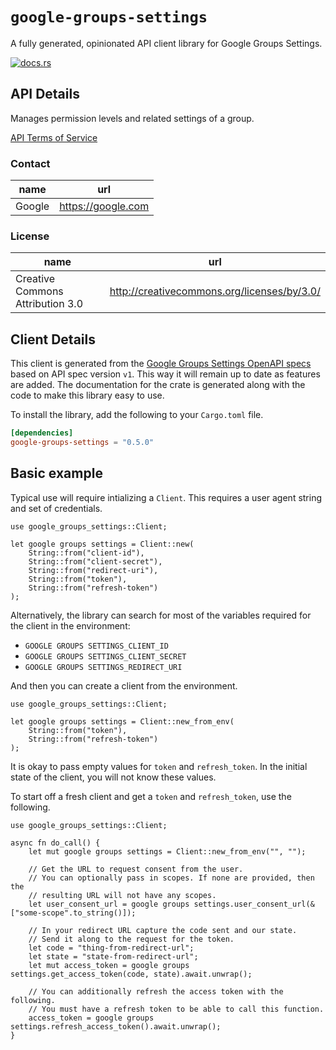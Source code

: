 # `google-groups-settings`

A fully generated, opinionated API client library for Google Groups Settings.

[![docs.rs](https://docs.rs/google-groups-settings/badge.svg)](https://docs.rs/google-groups-settings)

## API Details

Manages permission levels and related settings of a group.

[API Terms of Service](https://developers.google.com/terms/)

### Contact


| name | url |
|----|----|
| Google | <https://google.com> |

### License


| name | url |
|----|----|
| Creative Commons Attribution 3.0 | <http://creativecommons.org/licenses/by/3.0/> |


## Client Details

This client is generated from the [Google Groups Settings OpenAPI
specs](https://groupssettings.googleapis.com/iscovery/rest?version=v1) based on API spec version `v1`. This way it will remain
up to date as features are added. The documentation for the crate is generated
along with the code to make this library easy to use.


To install the library, add the following to your `Cargo.toml` file.

```toml
[dependencies]
google-groups-settings = "0.5.0"
```

## Basic example

Typical use will require intializing a `Client`. This requires
a user agent string and set of credentials.

```
use google_groups_settings::Client;

let google groups settings = Client::new(
    String::from("client-id"),
    String::from("client-secret"),
    String::from("redirect-uri"),
    String::from("token"),
    String::from("refresh-token")
);
```

Alternatively, the library can search for most of the variables required for
the client in the environment:

- `GOOGLE GROUPS SETTINGS_CLIENT_ID`
- `GOOGLE GROUPS SETTINGS_CLIENT_SECRET`
- `GOOGLE GROUPS SETTINGS_REDIRECT_URI`

And then you can create a client from the environment.

```
use google_groups_settings::Client;

let google groups settings = Client::new_from_env(
    String::from("token"),
    String::from("refresh-token")
);
```

It is okay to pass empty values for `token` and `refresh_token`. In
the initial state of the client, you will not know these values.

To start off a fresh client and get a `token` and `refresh_token`, use the following.

```
use google_groups_settings::Client;

async fn do_call() {
    let mut google groups settings = Client::new_from_env("", "");

    // Get the URL to request consent from the user.
    // You can optionally pass in scopes. If none are provided, then the
    // resulting URL will not have any scopes.
    let user_consent_url = google groups settings.user_consent_url(&["some-scope".to_string()]);

    // In your redirect URL capture the code sent and our state.
    // Send it along to the request for the token.
    let code = "thing-from-redirect-url";
    let state = "state-from-redirect-url";
    let mut access_token = google groups settings.get_access_token(code, state).await.unwrap();

    // You can additionally refresh the access token with the following.
    // You must have a refresh token to be able to call this function.
    access_token = google groups settings.refresh_access_token().await.unwrap();
}
```
